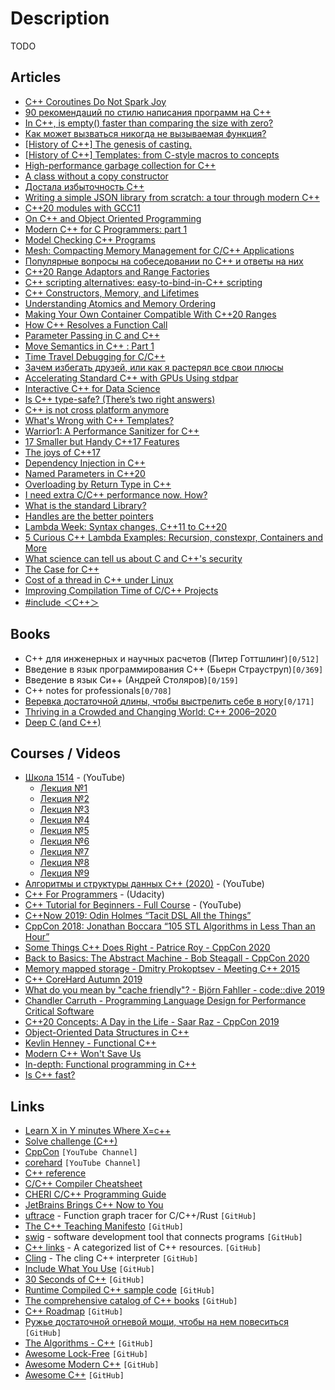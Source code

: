 # Description

TODO


## Articles

- [C++ Coroutines Do Not Spark Joy](https://probablydance.com/2021/10/31/c-coroutines-do-not-spark-joy/)
- [90 рекомендаций по стилю написания программ на C++](https://habr.com/ru/post/172091/)
- [In C++, is empty() faster than comparing the size with zero?](https://lemire.me/blog/2021/10/26/in-c-is-empty-faster-than-comparing-the-size-with-zero/)
- [Как может вызваться никогда не вызываемая функция?](https://habr.com/ru/company/infopulse/blog/338812/)
- [[History of C++] The genesis of casting.](https://belaycpp.com/2021/10/14/history-of-c-the-genesis-of-casting/)
- [[History of C++] Templates: from C-style macros to concepts](https://belaycpp.com/2021/10/01/history-of-c-templates-from-c-style-macros-to-concepts/)
- [High-performance garbage collection for C++](https://v8.dev/blog/high-performance-cpp-gc)
- [A class without a copy constructor](https://quuxplusone.github.io/blog/2021/09/17/a-class-without-a-copy-constructor/)
- [Достала избыточность С++](https://habr.com/ru/post/125564/)
- [Writing a simple JSON library from scratch: a tour through modern C++](https://notes.eatonphil.com/writing-a-simple-json-library-in-modern-cpp.html)
- [C++20 modules with GCC11](https://blog.feabhas.com/2021/08/c20-modules-with-gcc11/)
- [On C++ and Object Oriented Programming](https://www.gamedeveloper.com/programming/on-c-and-object-oriented-programming)
- [Modern C++ for C Programmers: part 1](https://berthub.eu/articles/posts/c++-1/)
- [Model Checking C++ Programs](https://arxiv.org/abs/2107.01093)
- [Mesh: Compacting Memory Management for C/C++ Applications](https://arxiv.org/abs/1902.04738)
- [Популярные вопросы на собеседовании по C++ и ответы на них](https://habr.com/ru/post/117996/)
- [C++20 Range Adaptors and Range Factories](https://brevzin.github.io/c++/2021/02/28/ranges-reference/)
- [C++ scripting alternatives: easy-to-bind-in-C++ scripting](https://itnext.io/c-scripting-alternatives-easy-to-bind-scripting-binding-chaiscript-and-wren-into-a-small-game-174c86b0ecd7)
- [C++ Constructors, Memory, and Lifetimes](https://erikmcclure.com/blog/cpp-constructors-memory-and-lifetimes/)
- [Understanding Atomics and Memory Ordering](https://dev.to/kprotty/understanding-atomics-and-memory-ordering-2mom)
- [Making Your Own Container Compatible With C++20 Ranges](https://www.reedbeta.com/blog/ranges-compatible-containers/)
- [How C++ Resolves a Function Call](https://preshing.com/20210315/how-cpp-resolves-a-function-call/)
- [Parameter Passing in C and C++](https://wolchok.org/posts/parameter-passing/)
- [Move Semantics in C++ : Part 1](https://medium.com/pranayaggarwal25/move-semantics-269e73287b63)
- [Time Travel Debugging for C/C++ ](https://pspdfkit.com/blog/2021/time-travel-debugging-for-c/)
- [Зачем избегать друзей, или как я растерял все свои плюсы](https://habr.com/ru/post/472780/)
- [Accelerating Standard C++ with GPUs Using stdpar](https://developer.nvidia.com/blog/accelerating-standard-c-with-gpus-using-stdpar/)
- [Interactive C++ for Data Science](https://blog.llvm.org/posts/2020-12-21-interactive-cpp-for-data-science/   )
- [Is C++ type-safe? (There’s two right answers)](https://davmac.wordpress.com/2020/12/13/is-c-type-safe-theres-two-right-answers/)
- [C++ is not cross platform anymore](https://blog.noctua-software.com/cpp-is-not-cross-platform-anymore.html)
- [What's Wrong with C++ Templates?](http://people.cs.uchicago.edu/~jacobm/pubs/templates.html)
- [Warrior1: A Performance Sanitizer for C++](https://arxiv.org/abs/2010.09583)
- [17 Smaller but Handy C++17 Features](https://www.cppstories.com/2019/08/17smallercpp17features/)
- [The joys of C++17](https://0xd34df00d.me/posts/2019/09/the-joys-of-cpp17.html)
- [Dependency Injection in C++](https://vladris.com/blog/2016/07/06/dependency-injection-in-c.html)
- [Named Parameters in C++20](https://pdimov.github.io/blog/2020/09/07/named-parameters-in-c20/)
- [Overloading by Return Type in C++](https://artificial-mind.net/blog/2020/10/10/return-type-overloading)
- [I need extra C/C++ performance now. How?](https://danlark.org/2020/10/08/i-need-extra-c-c-performance-now-how/)
- [What is the standard Library?](https://cor3ntin.github.io/posts/std/)
- [Handles are the better pointers](https://floooh.github.io/2018/06/17/handles-vs-pointers.html)
- [Lambda Week: Syntax changes, C++11 to C++20](https://www.cppstories.com/2020/08/lambda-syntax.html/)
- [5 Curious C++ Lambda Examples: Recursion, constexpr, Containers and More](https://www.cppstories.com/2020/07/lambdas5ex.html/)
- [What science can tell us about C and C++'s security](https://alexgaynor.net/2020/may/27/science-on-memory-unsafety-and-security/)
- [The Case for C++](https://itnext.io/the-case-for-c-4122a5b47130)
- [Cost of a thread in C++ under Linux](https://lemire.me/blog/2020/01/30/cost-of-a-thread-in-c-under-linux/)
- [Improving Compilation Time of C/C++ Projects](https://interrupt.memfault.com/blog/improving-compilation-times-c-cpp-projects)
- [#include ＜C++＞](https://www.includecpp.org/)


## Books

- C++ для инженерных и научных расчетов (Питер Готтшлинг)`[0/512]`
- Введение в язык программирования С++ (Бьерн Страуструп)`[0/369]`
- Введение в язык Си++ (Андрей Столяров)`[0/159]`
- C++ notes for professionals`[0/708]`
- [Веревка достаточной длины, чтобы выстрелить себе в ногу](http://e-maxx.ru/bookz/files/golub_cord.pdf)`[0/171]`
- [Thriving in a Crowded and Changing World: C++ 2006–2020](https://www.stroustrup.com/hopl20main-p5-p-bfc9cd4--final.pdf)
- [Deep C (and C++)](https://pvv.ntnu.no/~oma/DeepC_slides_oct2011.pdf)


## Courses / Videos

- [Школа 1514](https://youtube.com/playlist?list=PLRDzFCPr95fLMvdcV-hEl-42x8LIyjvHA) - (YouTube)
    - [Лекция №1](https://youtu.be/wcPpp1jz-y4)
    - [Лекция №2](https://youtu.be/Q4WR6r8kxBw)
    - [Лекция №3](https://youtu.be/oGJ7VOJdksc)
    - [Лекция №4](https://youtu.be/kptgQZx4Wu8)
    - [Лекция №5](https://youtu.be/C5b-BXuU1sU)
    - [Лекция №6](https://youtu.be/tREmp9KdRjw)
    - [Лекция №7](https://youtu.be/w8AzgNAuV_c)
    - [Лекция №8](https://youtu.be/sydfviK1GpA)
    - [Лекция №9](https://youtu.be/w8YB3UAoBlM)
- [Алгоритмы и структуры данных C++ (2020)](https://youtube.com/playlist?list=PLRDzFCPr95fL_5Xvnufpwj2uYZnZBBnsr) - (YouTube)
- [C++ For Programmers](https://www.udacity.com/course/c-for-programmers--ud210) - (Udacity)
- [C++ Tutorial for Beginners - Full Course](https://www.youtube.com/watch?v=vLnPwxZdW4Y) - (YouTube)
- [C++Now 2019: Odin Holmes “Tacit DSL All the Things”](https://youtu.be/J0jwUEyrvQM)
- [CppCon 2018: Jonathan Boccara “105 STL Algorithms in Less Than an Hour”](https://youtu.be/2olsGf6JIkU)
- [Some Things C++ Does Right - Patrice Roy - CppCon 2020](https://youtu.be/bMSrNBcir4Y)
- [Back to Basics: The Abstract Machine - Bob Steagall - CppCon 2020](https://youtu.be/ZAji7PkXaKY)
- [Memory mapped storage - Dmitry Prokoptsev - Meeting C++ 2015](https://youtu.be/STiBJT90d2o)
- [C++ CoreHard Autumn 2019](https://youtube.com/playlist?list=PLgsLnJ-wgYTaGUCiwpLKtJ4XkSy_vf9C-)
- [What do you mean by "cache friendly"? - Björn Fahller - code::dive 2019](https://youtu.be/Fzbotzi1gYs)
- [Chandler Carruth - Programming Language Design for Performance Critical Software](https://youtu.be/_prA_EmoBe4)
- [C++20 Concepts: A Day in the Life - Saar Raz - CppCon 2019](https://youtu.be/qawSiMIXtE4)
- [Object-Oriented Data Structures in C++](https://www.coursera.org/learn/cs-fundamentals-1)
- [Kevlin Henney - Functional C++](https://youtu.be/CIg6eyJv4dk)
- [Modern C++ Won't Save Us](https://alexgaynor.net/2019/apr/21/modern-c++-wont-save-us/)
- [In-depth: Functional programming in C++](https://www.gamedeveloper.com/programming/in-depth-functional-programming-in-c-)
- [Is C++ fast?](https://zeux.io/2019/01/17/is-c-fast/)


## Links

- [Learn X in Y minutes Where X=c++](https://learnxinyminutes.com/docs/c++/)
- [Solve challenge (C++)](https://www.hackerrank.com/domains/cpp)
- [CppCon](https://www.youtube.com/channel/UCMlGfpWw-RUdWX_JbLCukXg) `[YouTube Channel]`
- [corehard](https://www.youtube.com/c/corehard/featured) `[YouTube Channel]`
- [C++ reference](https://en.cppreference.com/w/)
- [C/C++ Compiler Cheatsheet](http://www.dmulholl.com/notes/c-compiler-cheatsheet.html)
- [CHERI C/C++ Programming Guide](https://www.cl.cam.ac.uk/techreports/UCAM-CL-TR-947.pdf)
- [JetBrains Brings C++ Now to You](https://pages.jetbrains.com/cppnow2021)
- [uftrace](https://github.com/namhyung/uftrace) -  Function graph tracer for C/C++/Rust `[GitHub]`
- [The C++ Teaching Manifesto](https://github.com/jcelerier/cpp-teaching-manifesto) `[GitHub]`
- [swig](https://github.com/swig/swig) - software development tool that connects programs `[GitHub]`
- [C++ links](https://github.com/MattPD/cpplinks) - A categorized list of C++ resources. `[GitHub]`
- [Cling](https://github.com/root-project/cling) - The cling C++ interpreter `[GitHub]`
- [Include What You Use](https://github.com/include-what-you-use/include-what-you-use) `[GitHub]`
- [30 Seconds of C++](https://github.com/Bhupesh-V/30-seconds-of-cpp) `[GitHub]`
- [Runtime Compiled C++ sample code](https://github.com/RuntimeCompiledCPlusPlus/RuntimeCompiledCPlusPlus) `[GitHub]`
- [The comprehensive catalog of C++ books](https://github.com/yuchdev/CppBooks) `[GitHub]`
- [C++ Roadmap](https://github.com/salmer/CppDeveloperRoadmap) `[GitHub]`
- [Ружье достаточной огневой мощи, чтобы на нем повеситься](https://github.com/Nekrolm/ubbook) `[GitHub]`
- [The Algorithms - C++](https://github.com/TheAlgorithms/C-Plus-Plus) `[GitHub]`
- [Awesome Lock-Free](https://github.com/rigtorp/awesome-lockfree) `[GitHub]`
- [Awesome Modern C++](https://github.com/rigtorp/awesome-modern-cpp) `[GitHub]`
- [Awesome C++](https://github.com/fffaraz/awesome-cpp) `[GitHub]`
